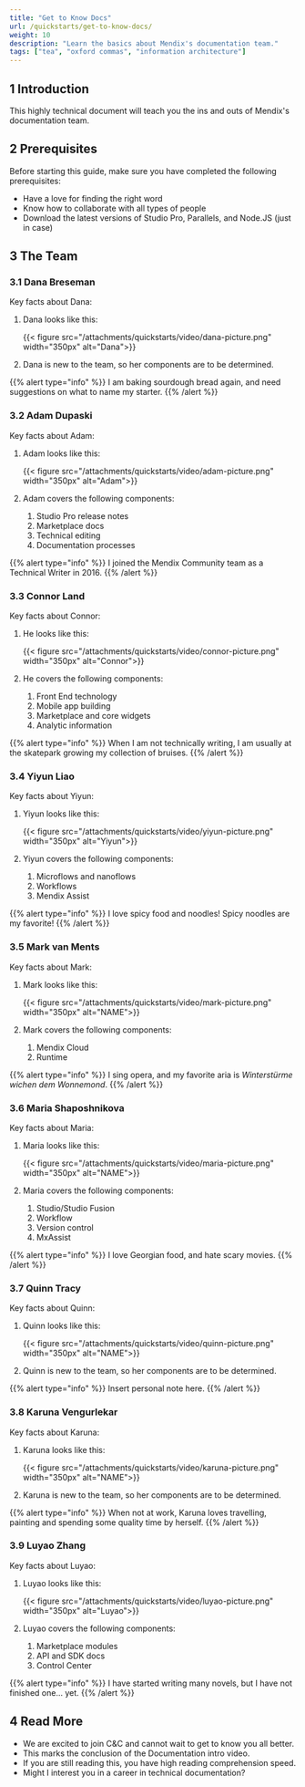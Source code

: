 ```yaml
---
title: "Get to Know Docs"
url: /quickstarts/get-to-know-docs/
weight: 10
description: "Learn the basics about Mendix's documentation team."
tags: ["tea", "oxford commas", "information architecture"]
---
```


## 1 Introduction 

This highly technical document will teach you the ins and outs of Mendix's documentation team.

## 2 Prerequisites 

Before starting this guide, make sure you have completed the following prerequisites:

* Have a love for finding the right word
* Know how to collaborate with all types of people
* Download the latest versions of Studio Pro, Parallels, and Node.JS (just in case)

## 3 The Team

### 3.1 Dana Breseman

Key facts about Dana:

1. Dana looks like this:

    {{< figure src="/attachments/quickstarts/video/dana-picture.png" width="350px" alt="Dana">}}

1. Dana is new to the team, so her components are to be determined.

{{% alert type="info" %}}
I am baking sourdough bread again, and need suggestions on what to name my starter.
{{% /alert %}}

### 3.2 Adam Dupaski

Key facts about Adam:

1. Adam looks like this:

    {{< figure src="/attachments/quickstarts/video/adam-picture.png" width="350px" alt="Adam">}}

1. Adam covers the following components:
    1. Studio Pro release notes
    1. Marketplace docs
    1. Technical editing
    1. Documentation processes

{{% alert type="info" %}}
I joined the Mendix Community team as a Technical Writer in 2016.
{{% /alert %}}

### 3.3 Connor Land

Key facts about Connor:

1. He looks like this:

    {{< figure src="/attachments/quickstarts/video/connor-picture.png" width="350px" alt="Connor">}}

1. He covers the following components:
    1. Front End technology
    1. Mobile app building
    1. Marketplace and core widgets
    1. Analytic information

{{% alert type="info" %}}
When I am not technically writing, I am usually at the skatepark growing my collection of bruises.
{{% /alert %}}

### 3.4 Yiyun Liao

Key facts about Yiyun:

1. Yiyun looks like this:

    {{< figure src="/attachments/quickstarts/video/yiyun-picture.png" width="350px" alt="Yiyun">}}

1. Yiyun covers the following components:
    1. Microflows and nanoflows
    1. Workflows
    1. Mendix Assist

{{% alert type="info" %}}
I love spicy food and noodles! Spicy noodles are my favorite!
{{% /alert %}}

### 3.5 Mark van Ments

Key facts about Mark:

1. Mark looks like this:

    {{< figure src="/attachments/quickstarts/video/mark-picture.png" width="350px" alt="NAME">}}

1. Mark covers the following components:
    1. Mendix Cloud
    1. Runtime

{{% alert type="info" %}}
I sing opera, and my favorite aria is *Winterstürme wichen dem Wonnemond*.
{{% /alert %}}

### 3.6 Maria Shaposhnikova

Key facts about Maria:

1. Maria looks like this:

    {{< figure src="/attachments/quickstarts/video/maria-picture.png" width="350px" alt="NAME">}}

1. Maria covers the following components:
    1. Studio/Studio Fusion
    1. Workflow
    1. Version control
    1. MxAssist

{{% alert type="info" %}}
I love Georgian food, and hate scary movies.
{{% /alert %}}

### 3.7 Quinn Tracy

Key facts about Quinn:

1. Quinn looks like this:

    {{< figure src="/attachments/quickstarts/video/quinn-picture.png" width="350px" alt="NAME">}}

1. Quinn is new to the team, so her components are to be determined.

{{% alert type="info" %}}
Insert personal note here.
{{% /alert %}}

### 3.8 Karuna Vengurlekar

Key facts about Karuna:

1. Karuna looks like this:

    {{< figure src="/attachments/quickstarts/video/karuna-picture.png" width="350px" alt="NAME">}}

1. Karuna is new to the team, so her components are to be determined.

{{% alert type="info" %}}
When not at work, Karuna loves travelling, painting and spending some quality time by herself.
{{% /alert %}}

### 3.9 Luyao Zhang

Key facts about Luyao:

1. Luyao looks like this:

    {{< figure src="/attachments/quickstarts/video/luyao-picture.png" width="350px" alt="Luyao">}}

1. Luyao covers the following components:
    1. Marketplace modules
    1. API and SDK docs
    1. Control Center

{{% alert type="info" %}}
I have started writing many novels, but I have not finished one... yet.
{{% /alert %}}

## 4 Read More

* We are excited to join C&C and cannot wait to get to know you all better.
* This marks the conclusion of the Documentation intro video.
* If you are still reading this, you have high reading comprehension speed.
* Might I interest you in a career in technical documentation?
